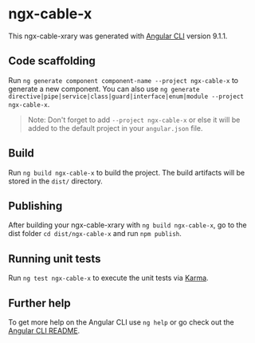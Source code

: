# ngx-cable-x

This ngx-cable-xrary was generated with [Angular CLI](https://github.com/angular/angular-cli) version 9.1.1.

## Code scaffolding

Run `ng generate component component-name --project ngx-cable-x` to generate a new component. You can also use `ng generate directive|pipe|service|class|guard|interface|enum|module --project ngx-cable-x`.

> Note: Don't forget to add `--project ngx-cable-x` or else it will be added to the default project in your `angular.json` file.

## Build

Run `ng build ngx-cable-x` to build the project. The build artifacts will be stored in the `dist/` directory.

## Publishing

After building your ngx-cable-xrary with `ng build ngx-cable-x`, go to the dist folder `cd dist/ngx-cable-x` and run `npm publish`.

## Running unit tests

Run `ng test ngx-cable-x` to execute the unit tests via [Karma](https://karma-runner.github.io).

## Further help

To get more help on the Angular CLI use `ng help` or go check out the [Angular CLI README](https://github.com/angular/angular-cli/blob/master/README.md).
